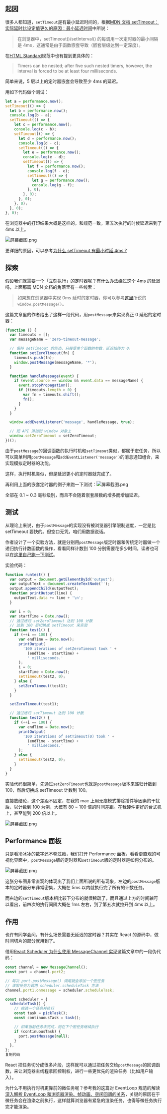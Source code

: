 ## 起因

很多人都知道，`setTimeout`是有最小延迟时间的，根据[MDN 文档 setTimeout：实际延时比设定值更久的原因：最小延迟时间](https://link.juejin.cn?target=https%3A%2F%2Fdeveloper.mozilla.org%2Fzh-CN%2Fdocs%2FWeb%2FAPI%2FWindowOrWorkerGlobalScope%2FsetTimeout%23%E5%AE%9E%E9%99%85%E5%BB%B6%E6%97%B6%E6%AF%94%E8%AE%BE%E5%AE%9A%E5%80%BC%E6%9B%B4%E4%B9%85%E7%9A%84%E5%8E%9F%E5%9B%A0%EF%BC%9A%E6%9C%80%E5%B0%8F%E5%BB%B6%E8%BF%9F%E6%97%B6%E9%97%B4)中所说：

> 在浏览器中，setTimeout()/setInterval() 的每调用一次定时器的最小间隔是 4ms，这通常是由于函数嵌套导致（嵌套层级达到一定深度）。

在[HTML Standard](https://link.juejin.cn?target=https%3A%2F%2Fhtml.spec.whatwg.org%2Fmultipage%2Ftimers-and-user-prompts.html%23timers)规范中也有提到更具体的：

> Timers can be nested; after five such nested timers, however, the interval is forced to be at least four milliseconds.

简单来说，5 层以上的定时器嵌套会导致至少 4ms 的延迟。

用如下代码做个测试：

```js
let a = performance.now();
setTimeout(() => {
  let b = performance.now();
  console.log(b - a);
  setTimeout(() => {
    let c = performance.now();
    console.log(c - b);
    setTimeout(() => {
      let d = performance.now();
      console.log(d - c);
      setTimeout(() => {
        let e = performance.now();
        console.log(e - d);
        setTimeout(() => {
          let f = performance.now();
          console.log(f - e);
          setTimeout(() => {
            let g = performance.now();
            console.log(g - f);
          }, 0);
        }, 0);
      }, 0);
    }, 0);
  }, 0);
}, 0);
```

在浏览器中的打印结果大概是这样的，和规范一致，第五次执行的时候延迟来到了 4ms 以上。

![屏幕截图.png](https://p3-juejin.byteimg.com/tos-cn-i-k3u1fbpfcp/c1914f6dff6a4309bd3906b312014dc8~tplv-k3u1fbpfcp-watermark.awebp)

更详细的原因，可以参考[为什么 setTimeout 有最小时延 4ms ?](https://juejin.cn/post/6846687590616137742)

## 探索

假设我们就需要一个「立刻执行」的定时器呢？有什么办法绕过这个 4ms 的延迟吗，上面那篇 MDN 文档的角落里有一些线索：

> 如果想在浏览器中实现 0ms 延时的定时器，你可以参考[这里](https://link.juejin.cn?target=https%3A%2F%2Fdbaron.org%2Flog%2F20100309-faster-timeouts)所说的`window.postMessage()`。

这篇文章里的作者给出了这样一段代码，用`postMessage`来实现真正 0 延迟的定时器：

```js
(function () {
  var timeouts = [];
  var messageName = 'zero-timeout-message';

  // 保持 setTimeout 的形态，只接受单个函数的参数，延迟始终为 0。
  function setZeroTimeout(fn) {
    timeouts.push(fn);
    window.postMessage(messageName, '*');
  }

  function handleMessage(event) {
    if (event.source == window && event.data == messageName) {
      event.stopPropagation();
      if (timeouts.length > 0) {
        var fn = timeouts.shift();
        fn();
      }
    }
  }

  window.addEventListener('message', handleMessage, true);

  // 把 API 添加到 window 对象上
  window.setZeroTimeout = setZeroTimeout;
})();
```

由于`postMessage`的回调函数的执行时机和`setTimeout`类似，都属于宏任务，所以可以简单利用`postMessage`和`addEventListener('message')`的消息通知组合，来实现模拟定时器的功能。

这样，执行时机类似，但是延迟更小的定时器就完成了。

再利用上面的嵌套定时器的例子来跑一下测试：![屏幕截图.png](https://p3-juejin.byteimg.com/tos-cn-i-k3u1fbpfcp/2e269e9c5cc7449baac90811b2d8359f~tplv-k3u1fbpfcp-watermark.awebp)

全部在 0.1 ~ 0.3 毫秒级别，而且不会随着嵌套层数的增多而增加延迟。

## 测试

从理论上来说，由于`postMessage`的实现没有被浏览器引擎限制速度，一定是比 setTimeout 要快的。但空口无凭，咱们用数据说话。

作者设计了一个实验方法，就是分别用`postMessage`版定时器和传统定时器做一个递归执行计数函数的操作，看看同样计数到 100 分别需要花多少时间。读者也可以在[这里自己跑一下测试](https://link.juejin.cn?target=https%3A%2F%2Fdbaron.org%2Fmozilla%2Fzero-timeout)。

实验代码：

```js
function runtest() {
  var output = document.getElementById('output');
  var outputText = document.createTextNode('');
  output.appendChild(outputText);
  function printOutput(line) {
    outputText.data += line + '\n';
  }

  var i = 0;
  var startTime = Date.now();
  // 通过递归 setZeroTimeout 达到 100 计数
  // 达到 100 后切换成 setTimeout 来实验
  function test1() {
    if (++i == 100) {
      var endTime = Date.now();
      printOutput(
        '100 iterations of setZeroTimeout took ' +
          (endTime - startTime) +
          ' milliseconds.'
      );
      i = 0;
      startTime = Date.now();
      setTimeout(test2, 0);
    } else {
      setZeroTimeout(test1);
    }
  }

  setZeroTimeout(test1);

  // 通过递归 setTimeout 达到 100 计数
  function test2() {
    if (++i == 100) {
      var endTime = Date.now();
      printOutput(
        '100 iterations of setTimeout(0) took ' +
          (endTime - startTime) +
          ' milliseconds.'
      );
    } else {
      setTimeout(test2, 0);
    }
  }
}
```

实验代码很简单，先通过`setZeroTimeout`也就是`postMessage`版本来递归计数到 100，然后切换成 setTimeout 计数到 100。

直接放结论，这个差距不固定，在我的 mac 上用无痕模式排除插件等因素的干扰后，以计数到 100 为例，大概有 80 ~ 100 倍的时间差距。在我硬件更好的台式机上，甚至能到 200 倍以上。

![屏幕截图.png](https://p3-juejin.byteimg.com/tos-cn-i-k3u1fbpfcp/4fc5eaa099ca4093971dba02a2b9993e~tplv-k3u1fbpfcp-watermark.awebp)

## Performance 面板

只是看冷冰冰的数字还不够过瘾，我们打开 Performance 面板，看看更直观的可视化界面中，`postMessage`版的定时器和`setTimeout`版的定时器是如何分布的。

![屏幕截图.png](https://p3-juejin.byteimg.com/tos-cn-i-k3u1fbpfcp/51dfb6c7183c43549ac6eba72e0eb4e6~tplv-k3u1fbpfcp-watermark.awebp)

这张分布图非常直观的体现出了我们上面所说的所有现象，左边的`postMessage`版本的定时器分布非常密集，大概在 5ms 以内就执行完了所有的计数任务。

而右边的`setTimeout`版本相比较下分布的就很稀疏了，而且通过上方的时间轴可以看出，前四次的执行间隔大概在 1ms 左右，到了第五次就拉开到 4ms 以上。

## 作用

也许有同学会问，有什么场景需要无延迟的定时器？其实在 React 的源码中，做时间切片的部分就用到了。

借用[React Scheduler 为什么使用 MessageChannel 实现](https://juejin.cn/post/6953804914715803678)这篇文章中的一段伪代码：

```js
const channel = new MessageChannel();
const port = channel.port2;

// 每次 port.postMessage() 调用就会添加一个宏任务
// 该宏任务为调用 scheduler.scheduleTask 方法
channel.port1.onmessage = scheduler.scheduleTask;

const scheduler = {
  scheduleTask() {
    // 挑选一个任务并执行
    const task = pickTask();
    const continuousTask = task();

    // 如果当前任务未完成，则在下个宏任务继续执行
    if (continuousTask) {
      port.postMessage(null);
    }
  },
};
复制代码
```

React 把任务切分成很多片段，这样就可以通过把任务交给`postMessage`的回调函数，来让浏览器主线程拿回控制权，进行一些更优先的渲染任务（比如用户输入）。

为什么不用执行时机更靠前的微任务呢？参考我的这篇对 EventLoop 规范的解读[深入解析 EventLoop 和浏览器渲染、帧动画、空闲回调的关系](https://juejin.cn/post/6844904165462769678)，关键的原因在于微任务会在渲染之前执行，这样就算浏览器有紧急的渲染任务，也得等微任务执行完才能渲染。